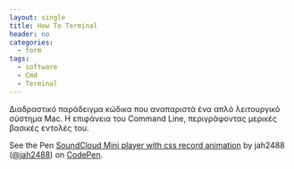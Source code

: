 ```yaml
---
layout: single
title: How To Terminal
header: no
categories:
  - form
tags: 
  - software
  - Cmd
  - Terminal
---
```


Διαδραστικό παράδειγμα κώδικα που αναπαριστά ένα απλό λειτουργικό σύστημα Mac. Η επιφάνεια του Command Line, περιγράφοντας μερικές βασικές εντολές του.

<p data-height="350" data-theme-id="17517" data-slug-hash="ovCdz" data-default-tab="result" data-user="jah2488" class='codepen'>See the Pen <a href='https://codepen.io/jah2488/pen/ovCdz'>SoundCloud Mini player with css record animation</a> by jah2488 (<a href='https://codepen.io/jah2488'>@jah2488</a>) on <a href='http://codepen.io'>CodePen</a>.</p>
<script async src="//assets.codepen.io/assets/embed/ei.js"></script>
